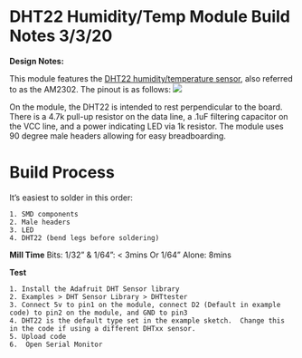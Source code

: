 # DHT22 Humidity/Temp Module Build Notes 3/3/20
 
**Design Notes:**

This module features the [DHT22 humidity/temperature sensor](https://www.sparkfun.com/datasheets/Sensors/Temperature/DHT22.pdf), also referred to as the AM2302. The pinout is as follows: 
![](https://i.imgur.com/bk8JqME.png)

On the module, the DHT22 is intended to rest perpendicular to the board.  There is a 4.7k pull-up resistor on the data line, a .1uF filtering capacitor on the VCC line, and a power indicating LED via 1k resistor. The module uses 90 degree male headers allowing for easy breadboarding.  

# Build Process
It’s easiest to solder in this order:
```
1. SMD components
2. Male headers
3. LED
4. DHT22 (bend legs before soldering)
```
**Mill Time**
	Bits: 1/32” & 1/64”: < 3mins 
	Or
	1/64” Alone: 8mins 
 
**Test**
```
1. Install the Adafruit DHT Sensor library 
2. Examples > DHT Sensor Library > DHTtester
3. Connect 5v to pin1 on the module, connect D2 (Default in example code) to pin2 on the module, and GND to pin3
4. DHT22 is the default type set in the example sketch.  Change this in the code if using a different DHTxx sensor.   
5. Upload code
6.  Open Serial Monitor 
```


